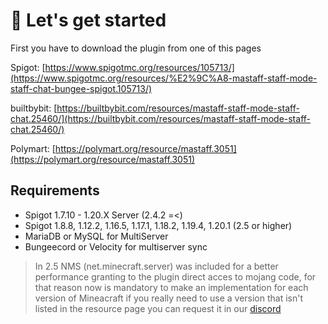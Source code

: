 # 🥕 Let's get started

First you have to download the plugin from one of this pages

Spigot: [https://www.spigotmc.org/resources/105713/](https://www.spigotmc.org/resources/%E2%9C%A8-mastaff-staff-mode-staff-chat-bungee-spigot.105713/)

builtbybit: [https://builtbybit.com/resources/mastaff-staff-mode-staff-chat.25460/](https://builtbybit.com/resources/mastaff-staff-mode-staff-chat.25460/)

Polymart: [https://polymart.org/resource/mastaff.3051](https://polymart.org/resource/mastaff.3051)

## Requirements

* Spigot 1.7.10 - 1.20.X Server (2.4.2 =<)
* Spigot 1.8.8, 1.12.2, 1.16.5, 1.17.1, 1.18.2, 1.19.4, 1.20.1 (2.5 or higher)&#x20;
* MariaDB or MySQL for MultiServer
* Bungeecord or Velocity for multiserver sync

> In 2.5 NMS (net.minecraft.server) was included for a better performance granting to the plugin direct acces to mojang code, for that reason now is mandatory to make an implementation for each version of Mineacraft if you really need to use a version that isn't listed in the resource page you can request it in our [discord](https://discord.nookure.com/)

